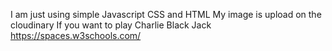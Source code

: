 I am just using simple Javascript CSS and HTML
My image is upload on the cloudinary
If you want to play Charlie Black Jack
https://spaces.w3schools.com/
